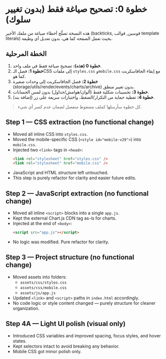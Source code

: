 # خطوة 0: تصحيح صياغة فقط (بدون تغيير سلوك)
هذه النسخة تصلّح أخطاء صياغة من ملفك الأخير (backticks, قوسين, قوالب template literals) بحيث تعمل الصفحة كما هي،
بدون تعديل أي وظيفة.

## الخطة المرحلية
1) **خطوة 0 (هذه):** تصحيح صياغة فقط في ملف واحد.
2) **خطوة 1:** فصل الـCSS إلى ملفات `styles.css` و`mobile.css` مع إبقاء الجافاسكربت كما هو.
3) **خطوة 2:** فصل الجافاسكربت إلى وحدات صغيرة (storage/utils/render/events/charts/archive) بدون تغيير منطق.
4) **خطوة 3:** تحسينات شكلية فقط (ألوان/هوامش/جداول) بدون لمس الحسابات.
5) **خطوة 4:** تغطية حماية من التكرار/الضغط، واختبارات سريعة على زر (إضافة بند).

> كل خطوة سأرسلها كملف مضغوط منفصل لضمان عدم كسر أي شيء.


## Step 1 — CSS extraction (no functional change)
- Moved all inline CSS into `styles.css`.
- Moved the mobile-specific CSS (`<style id="mobile-v29">`) into `mobile.css`.
- Injected two `<link>` tags in `<head>`:
  ```html
  <link rel="stylesheet" href="styles.css" />
  <link rel="stylesheet" href="mobile.css" />
  ```
- JavaScript and HTML structure left untouched.
- This step is purely refactor for clarity and easier future edits.


## Step 2 — JavaScript extraction (no functional change)
- Moved all inline `<script>` blocks into a single `app.js`.
- Kept the external Chart.js CDN tag as-is for charts.
- Injected at the end of `<body>`:
  ```html
  <script src="app.js"></script>
  ```
- No logic was modified. Pure refactor for clarity.


## Step 3 — Project structure (no functional change)
- Moved assets into folders:
  - `assets/css/styles.css`
  - `assets/css/mobile.css`
  - `assets/js/app.js`
- Updated `<link>` and `<script>` paths in `index.html` accordingly.
- No code logic or style content changed — purely structure for cleaner organization.


## Step 4A — Light UI polish (visual only)
- Introduced CSS variables and improved spacing, focus styles, and hover states.
- Kept selectors intact to avoid breaking any behavior.
- Mobile CSS got minor polish only.
